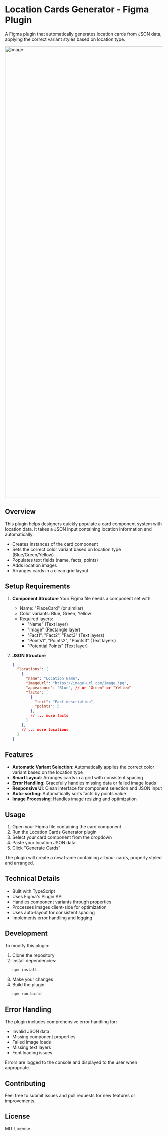 # Location Cards Generator - Figma Plugin

A Figma plugin that automatically generates location cards from JSON data, applying the correct variant styles based on location type.

<img width="1441" alt="image" src="https://github.com/user-attachments/assets/d9c80873-eaac-415e-9394-00106c9bf8c0" />


## Overview

This plugin helps designers quickly populate a card component system with location data. It takes a JSON input containing location information and automatically:
- Creates instances of the card component
- Sets the correct color variant based on location type (Blue/Green/Yellow)
- Populates text fields (name, facts, points)
- Adds location images
- Arranges cards in a clean grid layout

## Setup Requirements

1. **Component Structure**
   Your Figma file needs a component set with:
   - Name: "PlaceCard" (or similar)
   - Color variants: Blue, Green, Yellow
   - Required layers:
     - "Name" (Text layer)
     - "Image" (Rectangle layer)
     - "Fact1", "Fact2", "Fact3" (Text layers)
     - "Points1", "Points2", "Points3" (Text layers)
     - "Potential Points" (Text layer)

2. **JSON Structure**
   ```json
   {
     "locations": [
       {
         "name": "Location Name",
         "imageUrl": "https://image-url.com/image.jpg",
         "appearance": "Blue", // or "Green" or "Yellow"
         "facts": [
           {
             "text": "Fact description",
             "points": 5
           },
           // ... more facts
         ]
       },
       // ... more locations
     ]
   }
   ```

## Features

- **Automatic Variant Selection**: Automatically applies the correct color variant based on the location type
- **Smart Layout**: Arranges cards in a grid with consistent spacing
- **Error Handling**: Gracefully handles missing data or failed image loads
- **Responsive UI**: Clean interface for component selection and JSON input
- **Auto-sorting**: Automatically sorts facts by points value
- **Image Processing**: Handles image resizing and optimization

## Usage

1. Open your Figma file containing the card component
2. Run the Location Cards Generator plugin
3. Select your card component from the dropdown
4. Paste your location JSON data
5. Click "Generate Cards"

The plugin will create a new frame containing all your cards, properly styled and arranged.

## Technical Details

- Built with TypeScript
- Uses Figma's Plugin API
- Handles component variants through properties
- Processes images client-side for optimization
- Uses auto-layout for consistent spacing
- Implements error handling and logging

## Development

To modify this plugin:

1. Clone the repository
2. Install dependencies:
   ```bash
   npm install
   ```
3. Make your changes
4. Build the plugin:
   ```bash
   npm run build
   ```

## Error Handling

The plugin includes comprehensive error handling for:
- Invalid JSON data
- Missing component properties
- Failed image loads
- Missing text layers
- Font loading issues

Errors are logged to the console and displayed to the user when appropriate.

## Contributing

Feel free to submit issues and pull requests for new features or improvements.

## License

MIT License
